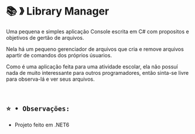 ﻿# 📚​ 》 Library Manager

Uma pequena e simples aplicação Console escrita em C# com propositos e objetivos de gertão de arquivos.

Nela há um pequeno gerenciador de arquivos que cria e remove arquivos apartir de comandos dos próprios úsuarios.

Como é uma aplicação feita para uma atividade escolar, ela não possuí nada de muito interessante para outros programadores, então sinta-se livre para observa-lá e ver seus arquivos.

<br/>

## ```⭐ • Observações:```
- Projeto feito em .NET6